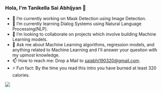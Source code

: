 ### Hola, I'm Tanikella Sai Abhijyan 👋

- 🔭 I’m currently working on Mask Detection using Image Detection.
- 🌱 I’m currently learning Dialog Systems using Natural Language Processing(NLP).
- 👯 I’m looking to collaborate on projects which involve building Machine Learning models.
- 💬 Ask me about Machine Learning algorithms, regression models, and anything related to Machine Learning and I'll answer your question with my upmost knowledge.
- 📫 How to reach me: Drop a Mail to saiabhi190320@gmail.com.
- ⚡ Fun fact: By the time you read this intro you have burned at least 320 calories.

<img src="https://github-readme-stats.vercel.app/api?username=SaiAbhijyan&show_icons=true&title_color=fff&icon_color=79ff97&text_color=9f9f9f&bg_color=16A085">

